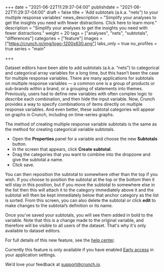 +++
date = "2021-06-22T11:29:37-04:00"
publishdate = "2021-06-22T11:29:37-04:00"
draft = false
title = 'Add subtotals (a.k.a. "nets") to your multiple response variables'
news_description = "Simplify your analyses to get the insights you need with fewer distractions. Click here to learn more."
description = "Simplify your analyses to get the insights you need with fewer distractions."
weight = 20
tags = ["analyses", "nets", "subtotals", "differences"]
categories = ["feature"]
images = ["https://crunch.io/img/logo-1200x630.png"]
labs_only = true
no_profiles = true
series = "main"

+++

Dataset editors have been able to add subtotals (a.k.a. “nets”) to categorical and categorical array variables for a long time, but this hasn’t been the case for multiple response variables. There are many applications for subtotals on multiple response variables — a common one is a group of products or sub-brands within a brand, or a grouping of statements into themes. Previously, users had to define new variables with often complex logic to describe each combination, and then hide the input variable. Now, Crunch provides a way to specify combinations of items directly on multiple response variables. And even better, these subtotal categories will appear on graphs in Crunch, including on time-series graphs.

The method of creating multiple response variable subtotals is the same as the method for creating categorical variable subtotals.

- Open the **Properties** panel for a variable and choose the new **Subtotals** button.
- In the screen that appears, click **Create subtotal**.
- Drag the categories that you want to combine into the dropzone and give the subtotal a name.
- Click save.

You can then reposition the subtotal to somewhere other than the top if you wish. If you choose to position the subtotal at the top or the bottom then it will stay in this position, but if you move the subtotal to somewhere else in the list then this will attach it to the category immediately above it and the subtotal will then be kept immediately below that anchor category as the list is sorted. From this screen, you can also delete the subtotal or click **edit** to make changes to the subtotal’s definition or its name.

Once you’ve saved your subtotals, you will see them added in bold to the variable. Note that this is a change made to the original variable, and therefore will be visible to all users of the dataset. That's why it's only available to dataset editors.

For full details of this new feature, see the [help center](https://help.crunch.io/hc/en-us/articles/360050364772-Category-Subtotals).

Currently this feature is only available if you have enabled [Early access](https://help.crunch.io/hc/en-us/articles/360040465331-How-to-enable-early-access) in your application settings.

We’d love your feedback at [support@crunch.io](mailto:support@crunch.io).
